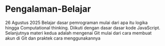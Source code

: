 # Pengalaman-Belajar

26 Agustus 2025
Belajar dasar pemrograman mulai dari apa itu logika hingga Computational thinking. Diikuti dengan dasar dasar kode JavaScript. 
Selanjutnya materi kedua adalah mengenai Git mulai dari cara membuat akun di Git dan praktek cara menggunakannya
